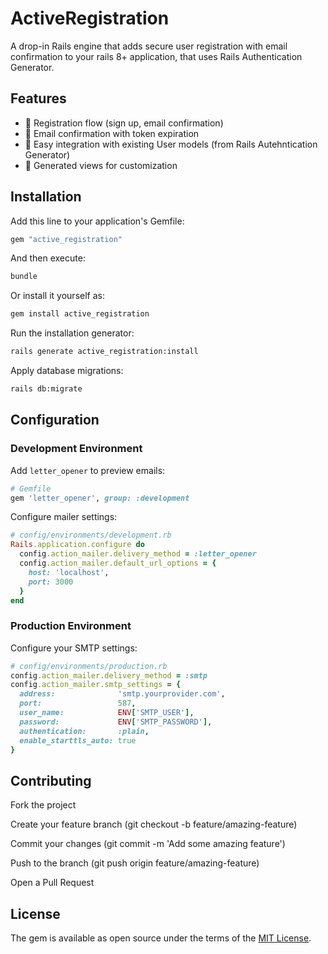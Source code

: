 # ActiveRegistration

A drop-in Rails engine that adds secure user registration with email confirmation to your rails 8+ application, that uses Rails Authentication Generator.

## Features

- 🚀 Registration flow (sign up, email confirmation)
- 📧 Email confirmation with token expiration
- 🧩 Easy integration with existing User models (from Rails Autehntication Generator)
- 🎨 Generated views for customization

## Installation

Add this line to your application's Gemfile:

```ruby
gem "active_registration"
```

And then execute:

```bash
bundle
```

Or install it yourself as:

```bash
gem install active_registration
```

Run the installation generator:

```bash
rails generate active_registration:install
```

Apply database migrations:
```bash
rails db:migrate
```

## Configuration
### Development Environment

Add `letter_opener` to preview emails:

```ruby
# Gemfile
gem 'letter_opener', group: :development
```

Configure mailer settings:
```ruby
# config/environments/development.rb
Rails.application.configure do
  config.action_mailer.delivery_method = :letter_opener
  config.action_mailer.default_url_options = { 
    host: 'localhost', 
    port: 3000 
  }
end
```

### Production Environment

Configure your SMTP settings:

```ruby
# config/environments/production.rb
config.action_mailer.delivery_method = :smtp
config.action_mailer.smtp_settings = {
  address:              'smtp.yourprovider.com',
  port:                 587,
  user_name:            ENV['SMTP_USER'],
  password:             ENV['SMTP_PASSWORD'],
  authentication:       :plain,
  enable_starttls_auto: true
}
```

## Contributing
Fork the project

Create your feature branch (git checkout -b feature/amazing-feature)

Commit your changes (git commit -m 'Add some amazing feature')

Push to the branch (git push origin feature/amazing-feature)

Open a Pull Request

## License

The gem is available as open source under the terms of the [MIT License](https://opensource.org/licenses/MIT).
